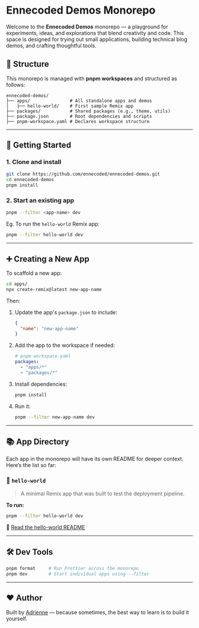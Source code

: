 # Ennecoded Demos Monorepo

Welcome to the **Ennecoded Demos** monorepo — a playground for experiments, ideas, and explorations that blend creativity and code. This space is designed for trying out small applications, building technical blog demos, and crafting thoughtful tools.

## 🧩 Structure

This monorepo is managed with **pnpm workspaces** and structured as follows:

```
ennecoded-demos/
├── apps/               # All standalone apps and demos
│   ├── hello-world/    # First sample Remix app
├── packages/           # Shared packages (e.g., theme, utils)
├── package.json        # Root dependencies and scripts
├── pnpm-workspace.yaml # Declares workspace structure
```

---

## 🚀 Getting Started

### 1. Clone and install

```bash
git clone https://github.com/ennecoded/ennecoded-demos.git
cd ennecoded-demos
pnpm install
```

### 2. Start an existing app

```bash
pnpm --filter <app-name> dev
```

Eg.
To run the `hello-world` Remix app:

```bash
pnpm --filter hello-world dev
```

---

## ➕ Creating a New App

To scaffold a new app:

```bash
cd apps/
npx create-remix@latest new-app-name
```

Then:

1. Update the app's `package.json` to include:
   ```json
   {
     "name": "new-app-name"
   }
   ```
2. Add the app to the workspace if needed:
   ```yaml
   # pnpm-workspace.yaml
   packages:
     - "apps/*"
     - "packages/*"
   ```
3. Install dependencies:
   ```bash
   pnpm install
   ```
4. Run it:
   ```bash
   pnpm --filter new-app-name dev
   ```

---

## 📚 App Directory

Each app in the monorepo will have its own README for deeper context. Here’s the list so far:

### 📘 `hello-world`

> A minimal Remix app that was built to test the deployment pipeline.

**To run:**

```bash
pnpm --filter hello-world dev
```

📄 [Read the hello-world README](apps/hello-world/README.md)

---

## 🛠 Dev Tools

```bash
pnpm format     # Run Prettier across the monorepo
pnpm dev        # Start individual apps using --filter
```

---

## ❤️ Author

Built by [Adrienne](https://ennecoded.com) — because sometimes, the best way to learn is to build it yourself.
